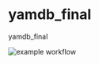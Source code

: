 # yamdb_final
yamdb_final

![example workflow](https://github.com/olegenov/yamdb_final/actions/workflows/yamdb_workflow.yaml/badge.svg)